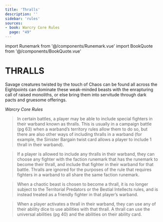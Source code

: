 ```yaml
---
title: 'Thralls'
description: ''
sidebar: 'rules'
sources:
- book: Warcry Core Rules
  page: "49"
---
```

import Runemark from '@/components/Runemark.vue'
import BookQuote from '@/components/BookQuote.vue'

# THRALLS

<book-quote> 
<p>Savage creatures twisted by the touch of Chaos can be found all across the Eightpoints can dominate these weak-minded beasts with the enrapturing call of raised monoliths, or else bring them into servitude through dark pacts and gruesome offerings.</p>
<cite slot="cite">Warcry Core Rules</cite>
</book-quote>

> In certain battles, a player may be able to include special fighters in their warband known as thralls. This is usually in a campaign battle (pg 63) when a warband’s territory rules allow them to do so, but there are also other ways of including thralls in a warband (for example, the Sinister Bargain twist card allows a player to include 1 thrall in their warband).

> If a player is allowed to include any thralls in their warband, they can choose any fighter with the <Runemark mark="Chaotic Beast" /> faction runemark that has the <Runemark mark="thrall" /> runemark  to become their thrall, and include that fighter in their warband for that battle. Thralls are ignored for the purposes of the rule that requires fighters in a warband to all share the same faction runemark.

> When a chaotic beast is chosen to become a thrall, it is no longer subject to the Territorial Predators or the Bestial Intellects rules, and is instead treated as a friendly fighter in that player’s warband.

> When a player activates a thrall in their warband, they can use any of their ability dice to use abilities with that thrall. A thrall can use the universal abilities (pg 40) and the abilities on their ability card. 
